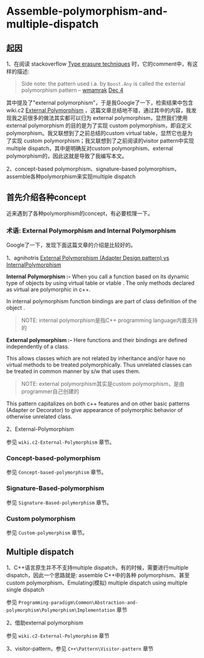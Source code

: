 # Assemble-polymorphism-and-multiple-dispatch

## 起因

1、在阅读 stackoverflow [Type erasure techniques](https://stackoverflow.com/questions/5450159/type-erasure-techniques) 时，它的comment中，有这样的描述:

> Side note: the pattern used i.a. by `Boost.Any` is called the external polymorphism pattern – [wmamrak](https://stackoverflow.com/users/469659/wmamrak) [Dec 4](https://stackoverflow.com/questions/5450159/type-erasure-techniques#comment18828402_5450159)

其中提及了"external polymorphism"，于是我Google了一下，检索结果中包含 wiki.c2 [External Polymorphism](https://proxy.c2.com/cgi/fullSearch?search=ExternalPolymorphism) ，这篇文章总结地不错，通过其中的内容，我发现我之前很多的做法其实都可以归为 external polymorphism，显然我们使用 external polymorphism 的目的是为了实现 custom polymorphism，即自定义polymorphism。我又联想到了之前总结的custom virtual table，显然它也是为了实现 custom polymorphism；我又联想到了之前阅读的visitor pattern中实现multiple dispatch，其中是明确反对custom polymorphism、external polymorphism的，因此这就是导致了我编写本文。

2、concept-based polymorphism、signature-based polymorphism，assemble各种polymorphism来实现multiple dispatch

## 首先介绍各种concept

近来遇到了各种polymorphism的concept，有必要梳理一下。

### 术语: External Polymorphism and Internal Polymorphism

Google了一下，发现下面这篇文章的介绍是比较好的。



1、agnihotris [External Polymorphism (Adapter Design pattern) vs InternalPolymorphism](https://agnihotris.wordpress.com/2013/09/22/external-polymorphism-design-pattern-vs-internalpolymorphism/)

**Internal Polymorphism :-** When you call a function based on its dynamic type of objects by using virtual table or vtable . The only methods declared as virtual are polymorphic in c++.

In internal polymorphism function bindings are part of class definition of the object .

> NOTE: internal polymorphism是指C++ programming language内置支持的

**External polymorphism :-** Here functions and their bindings are  defined independently of a class.

This allows classes which are not related by inheritance and/or have no virtual methods to be treated polymorphically. Thus unrelated classes can be treated in common manner by s/w that uses them.

> NOTE: external polymorphism其实是custom polymorphism，是由programmer自己创建的

This pattern capitalizes on both c++ features and on other basic patterns (Adapter or Decorator) to give appearance of polymorphic behavior of otherwise unrelated class.

2、External-Polymorphism

参见 `wiki.c2-External-Polymorphism` 章节。



### Concept-based-polymorphism

参见 `Concept-based-polymorphism` 章节。



### Signature-Based-polymorphism

参见 `Signature-Based-polymorphism` 章节。

### Custom polymorphism 

参见 `Custom-polymorphism` 章节。

## Multiple dispatch

1、C++语言原生并不不支持multiple dispatch，有的时候，需要进行multiple dispatch，因此一个思路就是: assemble C++中的各种 polymorphism、甚至custom polymorphism、Emulating(模拟) multiple dispatch using multiple single dispatch

参见 `Programming-paradigm\Common\Abstraction-and-polymorphism\Polymorphism\Implementation` 章节

2、借助external polymorphism

参见 `wiki.c2-External-Polymorphism` 章节

3、visitor-pattern，参见 `C++\Pattern\Visitor-pattern` 章节